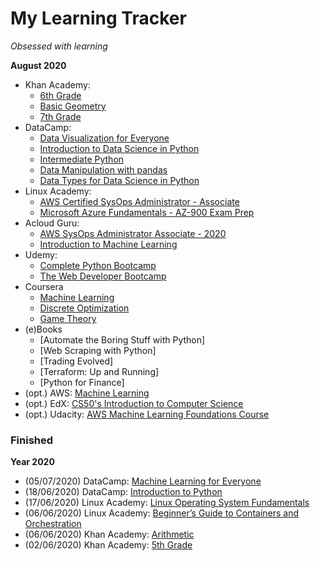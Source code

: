 # My Learning Tracker
*Obsessed with learning*  
  
**August 2020**  
* Khan Academy: 
  - [6th Grade](https://www.khanacademy.org/math/cc-sixth-grade-math)
  - [Basic Geometry](https://www.khanacademy.org/math/basic-geo)
  - [7th Grade](https://www.khanacademy.org/math/cc-seventh-grade-math)
* DataCamp: 
  - [Data Visualization for Everyone](https://learn.datacamp.com/courses/data-visualization-for-everyone)
  - [Introduction to Data Science in Python](https://learn.datacamp.com/courses/introduction-to-data-science-in-python)
  - [Intermediate Python](https://learn.datacamp.com/courses/intermediate-python)
  - [Data Manipulation with pandas](https://learn.datacamp.com/courses/data-manipulation-with-pandas)
  - [Data Types for Data Science in Python](https://learn.datacamp.com/courses/data-types-for-data-science-in-python)
* Linux Academy: 
  - [AWS Certified SysOps Administrator - Associate](https://linuxacademy.com/cp/modules/view/id/364)
  - [Microsoft Azure Fundamentals - AZ-900 Exam Prep](https://linuxacademy.com/cp/modules/view/id/330)
* Acloud Guru: 
  - [AWS SysOps Administrator Associate - 2020](https://learn.acloud.guru/course/aws-certified-sysops-administrator-associate/dashboard)
  - [Introduction to Machine Learning](https://learn.acloud.guru/course/intro-machine-learning/dashboard)
* Udemy: 
  - [Complete Python Bootcamp](https://www.udemy.com/course/complete-python-bootcamp/)
  - [The Web Developer Bootcamp](https://www.udemy.com/course/the-web-developer-bootcamp/)
* Coursera
  - [Machine Learning](https://www.coursera.org/learn/machine-learning)
  - [Discrete Optimization](https://www.coursera.org/learn/discrete-optimization)
  - [Game Theory](https://www.coursera.org/learn/game-theory-1)
* (e)Books
  - [Automate the Boring Stuff with Python]
  - [Web Scraping with Python]
  - [Trading Evolved]
  - [Terraform: Up and Running]
  - [Python for Finance]
* (opt.) AWS: [Machine Learning](https://aws.amazon.com/training/learning-paths/machine-learning/)
* (opt.) EdX: [CS50's Introduction to Computer Science](https://www.edx.org/course/cs50s-introduction-to-computer-science)
* (opt.) Udacity: [AWS Machine Learning Foundations Course](https://www.udacity.com/course/aws-machine-learning-foundations--ud090)
  
### Finished
**Year 2020**
* (05/07/2020) DataCamp: [Machine Learning for Everyone](https://learn.datacamp.com/courses/machine-learning-for-everyone)
* (18/06/2020) DataCamp: [Introduction to Python](https://learn.datacamp.com/courses/intro-to-python-for-data-science)
* (17/06/2020) Linux Academy: [Linux Operating System Fundamentals](https://linuxacademy.com/cp/modules/view/id/286)
* (06/06/2020) Linux Academy: [Beginner’s Guide to Containers and Orchestration](https://linuxacademy.com/cp/modules/view/id/275)
* (06/06/2020) Khan Academy: [Arithmetic](https://www.khanacademy.org/math/arithmetic)
* (02/06/2020) Khan Academy: [5th Grade](https://www.khanacademy.org/math/cc-fifth-grade-math)